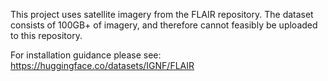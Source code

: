This project uses satellite imagery from the FLAIR repository. The dataset consists of 100GB+ of imagery, and therefore cannot feasibly be uploaded to this repository.

For installation guidance please see: https://huggingface.co/datasets/IGNF/FLAIR